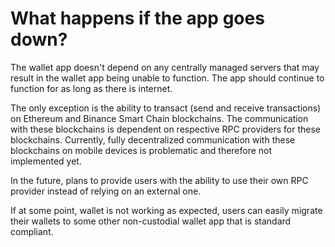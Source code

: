# What happens if the app goes down?

The wallet app doesn't depend on any centrally managed servers that may result in the wallet app being unable to function. The app should continue to function for as long as there is internet.

The only exception is the ability to transact (send and receive transactions) on Ethereum and Binance Smart Chain blockchains. The communication with these blockchains is dependent on respective RPC providers for these blockchains. Currently, fully decentralized communication with these blockchains on mobile devices is problematic and therefore not implemented yet.

In the future, plans to provide users with the ability to use their own RPC provider instead of relying on an external one.

If at some point, wallet is not working as expected, users can easily migrate their wallets to some other non-custodial wallet app that is standard compliant.
